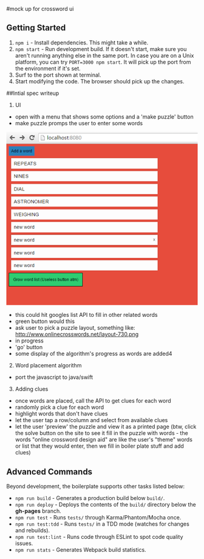 #mock up for crossword ui

## Getting Started

1. `npm i` - Install dependencies. This might take a while.
2. `npm start` - Run development build. If it doesn't start, make sure you aren't running anything else in the same port. In case you are on a Unix platform, you can try `PORT=3000 npm start`. It will pick up the port from the environment if it's set.
3. Surf to the port shown at terminal.
4. Start modifying the code. The browser should pick up the changes.

##Intial spec writeup
1) UI
- open with a menu that shows some options and a 'make puzzle' button
- make puzzle promps the user to enter some words

![Alt text](/readmestuff/word_query.png?raw=true "word prompt mockup")

- this could hit googles list API to fill in other related words
-   green button would this 
- ask user to pick a puzzle layout, something like: http://www.onlinecrosswords.net/layout-730.png
-   in progress
- 'go' button
- some display of the algorithm's progress as words are added4

2) Word placement algorithm
- port the javascript to java/swift

3) Adding clues
- once words are placed, call the API to get clues for each word
- randomly pick a clue for each word
- highlight words that don't have clues
- let the user tap a row/column and select from available clues
- let the user 'preview' the puzzle and view it as a printed page
(btw, click the solve button on the site to see it fill in the puzzle with words - the words "online crossword design aid" are like the user's "theme" words or list that they would enter, then we fill in boiler plate stuff and add clues)



## Advanced Commands

Beyond development, the boilerplate supports other tasks listed below:

* `npm run build` - Generates a production build below `build/`.
* `npm run deploy` - Deploys the contents of the `build/` directory below the **gh-pages** branch.
* `npm run test` - Runs `tests/` through Karma/Phantom/Mocha once.
* `npm run test:tdd` - Runs `tests/` in a TDD mode (watches for changes and rebuilds).
* `npm run test:lint` - Runs code through ESLint to spot code quality issues.
* `npm run stats` - Generates Webpack build statistics.
